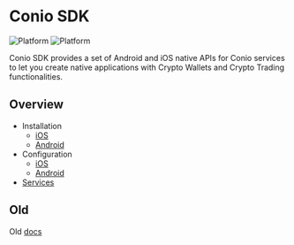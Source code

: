 # Conio SDK

![Platform](https://img.shields.io/badge/platform-iOS-lightgrey.svg)
![Platform](https://img.shields.io/badge/platform-Android-lightgrey.svg)

Conio SDK provides a set of Android and iOS native APIs for Conio services to let you create native applications with Crypto Wallets and Crypto Trading functionalities.

## Overview

*   Installation
    *   [iOS](./Installation/iOS.md)    
    *   [Android](./Installation/Android.md)
*   Configuration
    *   [iOS](./Configuration/iOS.md)    
    *   [Android](./Configuration/Android.md)
*  [Services](./Features/index.md)

## Old

Old [docs](Old/index.md)